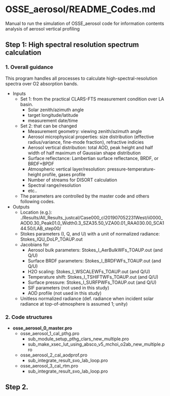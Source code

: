 # OSSE_aerosol/README_Codes.md

Manual to run the simulation of OSSE_aerosol code for information contents analysis of aerosol vertical profiling

## Step 1: High spectral resolution spectrum calculation

### 1. Overall guidance
This program handles all processes to calculate high-spectral-resolution spectra over O2 absorption bands. 
- Inputs
  - Set 1: from the practical CLARS-FTS measurement condition over LA basin.  
    - Solar zenith/azimuth angle
    - target longitude/latitude
    - measurement date/time
  - Set 2: that can be changed  
    - Measurement geometry: viewing zenith/azimuth angle
    - Aerosol microphysical properties: size distribution (effective radius/variance, fine-mode fraction), refractive indicies
    - Aerosol vertical distribution: total AOD, peak height and half width of half maximum of Gaussian shape distribution
    - Surface reflectance: Lambertian surface reflectance, BRDF, or BRDF+BPDF
    - Atmospheric vertical layer/resolution: pressure-temperature-height profile, gases profile
    - Number of streams for DISORT calculation 
    - Spectral range/resolution
    - etc..  
  - The parameters are controlled by the master code and others following codes.
- Outputs
  - Location (e.g.): ./Results/All_Results_justcal/Case000_cl201907052231West/ii0000_AOD0.30_Peak01.0_Width0.3_SZA35.50_VZA00.01_RAA030.00_SCA144.50/LAB_step00/
  - Stokes parameters (I, Q, and U) with a unit of normalized radiance: Stokes_IQU_DoLP_TOAUP.out
  - Jacobians for 
    - Aerosol bulk parameters: Stokes_I_AerBulkWFs_TOAUP.out (and Q/U)
    - Surface BRDF parameters: Stokes_I_BRDFWFs_TOAUP.out (and Q/U)
    - H2O scaling: Stokes_I_WSCALEWFs_TOAUP.out (and Q/U)
    - Temperature shift: Stokes_I_TSHIFTWFs_TOAUP.out (and Q/U)
    - Surface pressure: Stokes_I_SURFPWFs_TOAUP.out (and Q/U)
    - SIF parameters (not used in this study)
    - AOD profile (not used in this study)
  - Unitless normalized radiance (def. radiance when incident solar radiance at top-of-atmosphere is assumed 1; unity)  

      
### 2. Code structures
- **osse_aerosol_0_master.pro**   
  - osse_aerosol_1_cal_pthg.pro
    - sub_module_setup_pthg_clars_new_multiple.pro
    - sub_make_xsec_lut_using_absco_v5_mchoi_o2ab_new_multiple.pro
  - osse_aerosol_2_cal_aodprof.pro
    - sub_integrate_result_svo_lab_loop.pro
  - osse_aerosol_3_cal_rtm.pro
    - sub_integrate_result_svo_lab_loop.pro   

  
## Step 2. 
